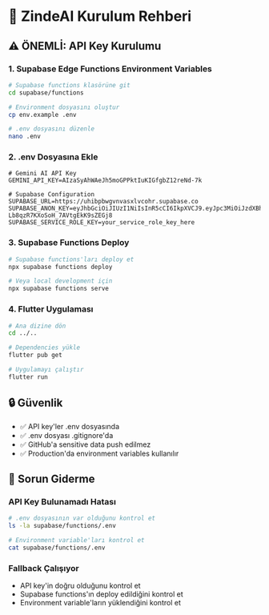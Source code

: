 # 🚀 ZindeAI Kurulum Rehberi

## ⚠️ ÖNEMLİ: API Key Kurulumu

### 1. Supabase Edge Functions Environment Variables

```bash
# Supabase functions klasörüne git
cd supabase/functions

# Environment dosyasını oluştur
cp env.example .env

# .env dosyasını düzenle
nano .env
```

### 2. .env Dosyasına Ekle

```env
# Gemini AI API Key
GEMINI_API_KEY=AIzaSyAhWAeJh5moGPPktIuKIGfgbZ12reNd-7k

# Supabase Configuration
SUPABASE_URL=https://uhibpbwgvnvasxlvcohr.supabase.co
SUPABASE_ANON_KEY=eyJhbGciOiJIUzI1NiIsInR5cCI6IkpXVCJ9.eyJpc3MiOiJzdXBhYmFzZSIsInJlZiI6InVoaWJwYndndm52YXN4bHZjb2hyIiwicm9sZSI6ImFub24iLCJpYXQiOjE3NTg1Mjg2MDMsImV4cCI6MjA3NDEwNDYwM30.kZLLAiRyWuFsr-Lb8qzR7KXoSoH_7AVtgEkK9sZEGj8
SUPABASE_SERVICE_ROLE_KEY=your_service_role_key_here
```

### 3. Supabase Functions Deploy

```bash
# Supabase functions'ları deploy et
npx supabase functions deploy

# Veya local development için
npx supabase functions serve
```

### 4. Flutter Uygulaması

```bash
# Ana dizine dön
cd ../..

# Dependencies yükle
flutter pub get

# Uygulamayı çalıştır
flutter run
```

## 🔒 Güvenlik

- ✅ API key'ler .env dosyasında
- ✅ .env dosyası .gitignore'da
- ✅ GitHub'a sensitive data push edilmez
- ✅ Production'da environment variables kullanılır

## 🐛 Sorun Giderme

### API Key Bulunamadı Hatası
```bash
# .env dosyasının var olduğunu kontrol et
ls -la supabase/functions/.env

# Environment variable'ları kontrol et
cat supabase/functions/.env
```

### Fallback Çalışıyor
- API key'in doğru olduğunu kontrol et
- Supabase functions'ın deploy edildiğini kontrol et
- Environment variable'ların yüklendiğini kontrol et








